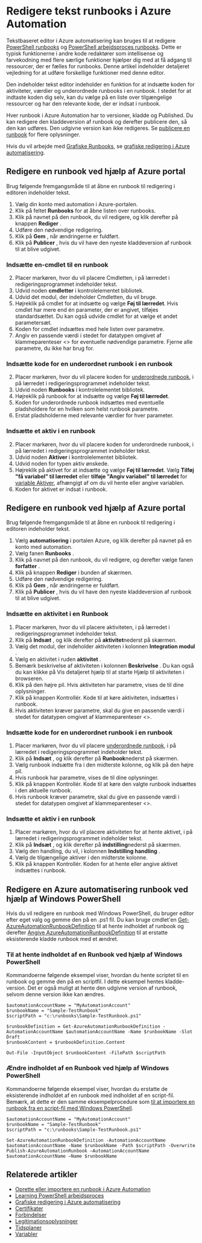 <properties 
    pageTitle="Redigere tekst runbooks i Azure Automation"
    description="I denne artikel indeholder forskellige procedurer til at arbejde med PowerShell og PowerShell arbejdsprocessen runbooks i Azure Automation ved hjælp af redigeringsprogrammet indeholder tekst."
    services="automation"
    documentationCenter=""
    authors="mgoedtel"
    manager="stevenka"
    editor="tysonn" />
<tags 
    ms.service="automation"
    ms.devlang="na"
    ms.topic="article"
    ms.tgt_pltfrm="na"
    ms.workload="infrastructure-services"
    ms.date="02/23/2016"
    ms.author="magoedte;bwren" />

# <a name="editing-textual-runbooks-in-azure-automation"></a>Redigere tekst runbooks i Azure Automation

Tekstbaseret editor i Azure automatisering kan bruges til at redigere [PowerShell runbooks](automation-runbook-types.md#powershell-runbooks) og [PowerShell arbejdsproces runbooks](automation-runbook-types.md#powershell-workflow-runbooks). Dette er typisk funktionerne i andre kode redaktører som intellisense og farvekodning med flere særlige funktioner hjælper dig med at få adgang til ressourcer, der er fælles for runbooks.  Denne artikel indeholder detaljeret vejledning for at udføre forskellige funktioner med denne editor.

Den indeholder tekst editor indeholder en funktion for at indsætte koden for aktiviteter, værdier og underordnede runbooks i en runbook. I stedet for at indtaste koden dig selv, kan du vælge på en liste over tilgængelige ressourcer og har den relevante kode, der er indsat i runbook.

Hver runbook i Azure Automation har to versioner, kladde og Published. Du kan redigere den kladdeversion af runbook og derefter publicere den, så den kan udføres. Den udgivne version kan ikke redigeres. Se [publicere en runbook](automation-creating-importing-runbook.md#publishing-a-runbook) for flere oplysninger.

Hvis du vil arbejde med [Grafiske Runbooks](automation-runbook-types.md#graphical-runbooks), se [grafiske redigering i Azure automatisering](automation-graphical-authoring-intro.md).

## <a name="to-edit-a-runbook-with-the-azure-portal"></a>Redigere en runbook ved hjælp af Azure portal

Brug følgende fremgangsmåde til at åbne en runbook til redigering i editoren indeholder tekst.

1. Vælg din konto med automation i Azure-portalen.
2. Klik på feltet **Runbooks** for at åbne listen over runbooks.
3. Klik på navnet på den runbook, du vil redigere, og klik derefter på knappen **Rediger** .
6. Udføre den nødvendige redigering.
7. Klik på **Gem** , når ændringerne er fuldført.
8. Klik på **Publicer** , hvis du vil have den nyeste kladdeversion af runbook til at blive udgivet.

### <a name="to-insert-a-cmdlet-into-a-runbook"></a>Indsætte en-cmdlet til en runbook

2. Placer markøren, hvor du vil placere Cmdletten, i på lærredet i redigeringsprogrammet indeholder tekst.
3. Udvid noden **cmdletter** i kontrolelementet bibliotek. 
3. Udvid det modul, der indeholder Cmdletten, du vil bruge.
4. Højreklik på cmdlet for at indsætte og vælge **Føj til lærredet**.  Hvis cmdlet har mere end én parameter, der er angivet, tilføjes standardsættet.  Du kan også udvide cmdlet for at vælge et andet parametersæt.
4. Koden for cmdlet indsættes med hele listen over parametre.
5. Angiv en passende værdi i stedet for datatypen omgivet af klammeparenteser <> for eventuelle nødvendige parametre.  Fjerne alle parametre, du ikke har brug for.

### <a name="to-insert-code-for-a-child-runbook-into-a-runbook"></a>Indsætte kode for en underordnet runbook i en runbook

2. Placer markøren, hvor du vil placere koden for [underordnede runbook](automation-child-runbooks.md), i på lærredet i redigeringsprogrammet indeholder tekst.
3. Udvid noden **Runbooks** i kontrolelementet bibliotek. 
3. Højreklik på runbook for at indsætte og vælge **Føj til lærredet**.
4. Koden for underordnede runbook indsættes med eventuelle pladsholdere for en hvilken som helst runbook parametre.
5. Erstat pladsholderne med relevante værdier for hver parameter.

### <a name="to-insert-an-asset-into-a-runbook"></a>Indsætte et aktiv i en runbook

2. Placer markøren, hvor du vil placere koden for underordnede runbook, i på lærredet i redigeringsprogrammet indeholder tekst.
3. Udvid noden **Aktiver** i kontrolelementet bibliotek. 
4. Udvid noden for typen aktiv ønskede.
3. Højreklik på aktivet for at indsætte og vælge **Føj til lærredet**.  Vælg **Tilføj "få variabel" til lærredet** eller **tilføje "Angiv variabel" til lærredet** for [variable Aktiver](automation-variables.md), afhængigt af om du vil hente eller angive variablen.
4. Koden for aktivet er indsat i runbook.



## <a name="to-edit-a-runbook-with-the-azure-portal"></a>Redigere en runbook ved hjælp af Azure portal

Brug følgende fremgangsmåde til at åbne en runbook til redigering i editoren indeholder tekst.

1. Vælg **automatisering** i portalen Azure, og klik derefter på navnet på en konto med automation.
2. Vælg fanen **Runbooks** .
3. Klik på navnet på den runbook, du vil redigere, og derefter vælge fanen **forfatter** .
5. Klik på knappen **Rediger** i bunden af skærmen.
6. Udføre den nødvendige redigering.
7. Klik på **Gem** , når ændringerne er fuldført.
8. Klik på **Publicer** , hvis du vil have den nyeste kladdeversion af runbook til at blive udgivet.

### <a name="to-insert-an-activity-into-a-runbook"></a>Indsætte en aktivitet i en Runbook

1. Placer markøren, hvor du vil placere aktiviteten, i på lærredet i redigeringsprogrammet indeholder tekst.
1. Klik på **Indsæt** , og klik derefter på **aktivitet**nederst på skærmen.
1. Vælg det modul, der indeholder aktiviteten i kolonnen **Integration modul** .
1. Vælg en aktivitet i ruden **aktivitet** .
1. Bemærk beskrivelse af aktiviteten i kolonnen **Beskrivelse** . Du kan også du kan klikke på Vis detaljeret hjælp til at starte Hjælp til aktiviteten i browseren.
1. Klik på den højre pil.  Hvis aktiviteten har parametre, vises de til dine oplysninger.
1. Klik på knappen Kontrollér.  Kode til at køre aktiviteten, indsættes i runbook.
1. Hvis aktiviteten kræver parametre, skal du give en passende værdi i stedet for datatypen omgivet af klammeparenteser <>.

### <a name="to-insert-code-for-a-child-runbook-into-a-runbook"></a>Indsætte kode for en underordnet runbook i en runbook

1. Placer markøren, hvor du vil placere [underordnede runbook](automation-child-runbooks.md), i på lærredet i redigeringsprogrammet indeholder tekst.
2. Klik på **Indsæt** , og klik derefter på **Runbook**nederst på skærmen.
3. Vælg runbook indsætte fra i den midterste kolonne, og klik på den højre pil.
4. Hvis runbook har parametre, vises de til dine oplysninger.
5. Klik på knappen Kontrollér.  Kode til at køre den valgte runbook indsættes i den aktuelle runbook.
7. Hvis runbook kræver parametre, skal du give en passende værdi i stedet for datatypen omgivet af klammeparenteser <>.

### <a name="to-insert-an-asset-into-a-runbook"></a>Indsætte et aktiv i en runbook

1. Placer markøren, hvor du vil placere aktiviteten for at hente aktivet, i på lærredet i redigeringsprogrammet indeholder tekst.
1. Klik på **Indsæt** , og klik derefter på **indstilling**nederst på skærmen.
1. Vælg den handling, du vil, i kolonnen **Indstilling handling** .
1. Vælg de tilgængelige aktiver i den midterste kolonne.
1. Klik på knappen Kontrollér.  Koden for at hente eller angive aktivet indsættes i runbook.



## <a name="to-edit-an-azure-automation-runbook-using-windows-powershell"></a>Redigere en Azure automatisering runbook ved hjælp af Windows PowerShell

Hvis du vil redigere en runbook med Windows PowerShell, du bruger editor efter eget valg og gemme den på en .ps1 fil. Du kan bruge cmdlet'en [Get-AzureAutomationRunbookDefinition](http://aka.ms/runbookauthor/cmdlet/getazurerunbookdefinition) til at hente indholdet af runbook og derefter [Angive AzureAutomationRunbookDefinition](http://aka.ms/runbookauthor/cmdlet/setazurerunbookdefinition) til at erstatte eksisterende kladde runbook med et ændret.

### <a name="to-retrieve-the-contents-of-a-runbook-using-windows-powershell"></a>Til at hente indholdet af en Runbook ved hjælp af Windows PowerShell

Kommandoerne følgende eksempel viser, hvordan du hente scriptet til en runbook og gemme den på en scriptfil. I dette eksempel hentes kladde-version. Det er også muligt at hente den udgivne version af runbook, selvom denne version ikke kan ændres.

    $automationAccountName = "MyAutomationAccount"
    $runbookName = "Sample-TestRunbook"
    $scriptPath = "c:\runbooks\Sample-TestRunbook.ps1"
    
    $runbookDefinition = Get-AzureAutomationRunbookDefinition -AutomationAccountName $automationAccountName -Name $runbookName -Slot Draft
    $runbookContent = $runbookDefinition.Content

    Out-File -InputObject $runbookContent -FilePath $scriptPath

### <a name="to-change-the-contents-of-a-runbook-using-windows-powershell"></a>Ændre indholdet af en Runbook ved hjælp af Windows PowerShell

Kommandoerne følgende eksempel viser, hvordan du erstatte de eksisterende indholdet af en runbook med indholdet af en script-fil. Bemærk, at dette er den samme eksempelprocedure som [til at importere en runbook fra en script-fil med Windows PowerShell](../automation-creating-or-importing-a-runbook#ImportRunbookScriptPS).

    $automationAccountName = "MyAutomationAccount"
    $runbookName = "Sample-TestRunbook"
    $scriptPath = "c:\runbooks\Sample-TestRunbook.ps1"

    Set-AzureAutomationRunbookDefinition -AutomationAccountName $automationAccountName -Name $runbookName -Path $scriptPath -Overwrite
    Publish-AzureAutomationRunbook –AutomationAccountName $automationAccountName –Name $runbookName

## <a name="related-articles"></a>Relaterede artikler

- [Oprette eller importere en runbook i Azure Automation](automation-creating-importing-runbook.md)
- [Learning PowerShell arbejdsproces](automation-powershell-workflow.md)
- [Grafiske redigering i Azure automatisering](automation-graphical-authoring-intro.md)
- [Certifikater](automation-certificates.md)
- [Forbindelser](automation-connections.md)
- [Legitimationsoplysninger](automation-credentials.md)
- [Tidsplaner](automation-schedules.md)
- [Variabler](automation-variables.md)